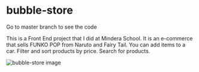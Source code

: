 # bubble-store

Go to master branch to see the code

This is a Front End project that I did at Mindera School. It is an e-commerce that sells FUNKO POP from Naruto and Fairy Tail.
You can add items to a car.
Filter and sort products by price.
Search for products.


![bubble-store image](../assets/bubble-store-1.png?raw=true)
